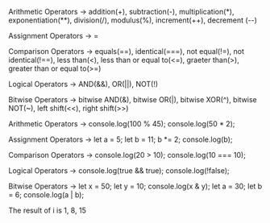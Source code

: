 <!--- Question 1 --->
Arithmetic Operators -> addition(+), subtraction(-), multiplication(*), exponentiation(**), division(/), modulus(%), increment(++), decrement (--)

Assignment Operators -> =

Comparison Operators -> equals(==), identical(===), not equal(!=), not identical(!==), less than(<), less than or equal to(<=), graeter than(>), greater than or equal to(>=)

Logical Operators -> AND(&&), OR(||), NOT(!)

Bitwise Operators -> bitwise AND(&), bitwise OR(|), bitwise XOR(^), bitwise NOT(~), left shift(<<), right shift(>>)

<!--- Question 2 --->
Arithmetic Operators -> console.log(100 % 45); <!--- modulus --->
                        console.log(50 * 2); <!--- multiplication ---> 

Assignment Operators -> let a = 5; <!--- assignment --->
                        let b = 11; <!--- multiplication assignment --->
                        b *= 2; 
                        console.log(b);

Comparison Operators -> console.log(20 > 10); <!--- greater than --->
                        console.log(10 === 10); <!--- identical --->

Logical Operators -> console.log(true && true); <!--- AND --->
                     console.log(!false); <!--- NOT --->

Bitwise Operators -> let x = 50; <!--- bitwise AND --->
                     let y = 10;
                     console.log(x & y); 
                     let a = 30; <!--- bitwise OR --->
                     let b = 6; 
                     console.log(a | b); 

<!--- Question 4 --->
The result of i is 1, 8, 15

                    
